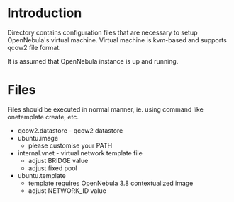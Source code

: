 Introduction
============

Directory contains configuration files that are necessary to setup OpenNebula's virtual machine. Virtual machine is kvm-based and supports qcow2 file format.

It is assumed that OpenNebula instance is up and running.

Files
=====

Files should be executed in normal manner, ie. using command like onetemplate create, etc.

 * qcow2.datastore - qcow2 datastore
 * ubuntu.image
   * please customise your PATH
 * internal.vnet - virtual network template file
   * adjust BRIDGE value
   * adjust fixed pool
 * ubuntu.template
   * template requires OpenNebula 3.8 contextualized image
   * adjust NETWORK_ID value

